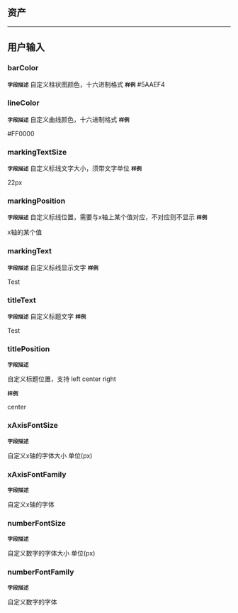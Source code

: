 ## 资产

------

## 用户输入

### barColor

**`字段描述`** 自定义柱状图颜色，十六进制格式 **`样例`** #5AAEF4

### lineColor

**`字段描述`** 自定义曲线颜色，十六进制格式 **`样例`**

\#FF0000

### markingTextSize

**`字段描述`** 自定义标线文字大小，须带文字单位 **`样例`**

22px

### markingPosition

**`字段描述`** 自定义标线位置，需要与x轴上某个值对应，不对应则不显示 **`样例`**

x轴的某个值

### markingText

**`字段描述`** 自定义标线显示文字 **`样例`**

Test

### titleText

**`字段描述`** 自定义标题文字 **`样例`**

Test

### titlePosition

**`字段描述`**

 自定义标题位置，支持 left  center  right 

**`样例`**

center

### xAxisFontSize

**`字段描述`**

 自定义x轴的字体大小  单位(px)

### xAxisFontFamily

**`字段描述`**

 自定义x轴的字体

### numberFontSize

**`字段描述`**

 自定义数字的字体大小   单位(px)

### numberFontFamily

**`字段描述`**

 自定义数字的字体







 